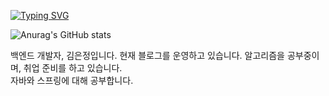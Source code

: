 [![Typing SVG](https://readme-typing-svg.herokuapp.com/?font=Oleo+Script&color=9D9ED2&size=35&center=true&vCenter=true&width=404&height=53&lines=%E3%80%80%E3%80%80Hi+there%2C+I'm+gray.+%E3%80%80%E3%80%80)](https://git.io/typing-svg)

![Anurag's GitHub stats](https://github-readme-stats.vercel.app/api?username=196code-gray&theme=buefy&show_icons=true) 

백엔드 개발자, 김은정입니다.
현재 블로그를 운영하고 있습니다.
알고리즘을 공부중이며, 취업 준비를 하고 있습니다.          
자바와 스프링에 대해 공부합니다.
